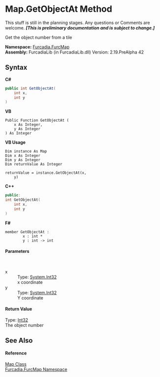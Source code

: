# Map.GetObjectAt Method 
This stuff is still in the planning stages. Any questions or Comments are welcome. _**\[This is preliminary documentation and is subject to change.\]**_

Get the object number from a tile

**Namespace:**&nbsp;<a href="N_Furcadia_FurcMap">Furcadia.FurcMap</a><br />**Assembly:**&nbsp;FurcadiaLib (in FurcadiaLib.dll) Version: 2.19.PreAlpha 42

## Syntax

**C#**<br />
``` C#
public int GetObjectAt(
	int x,
	int y
)
```

**VB**<br />
``` VB
Public Function GetObjectAt ( 
	x As Integer,
	y As Integer
) As Integer
```

**VB Usage**<br />
``` VB Usage
Dim instance As Map
Dim x As Integer
Dim y As Integer
Dim returnValue As Integer

returnValue = instance.GetObjectAt(x, 
	y)
```

**C++**<br />
``` C++
public:
int GetObjectAt(
	int x, 
	int y
)
```

**F#**<br />
``` F#
member GetObjectAt : 
        x : int * 
        y : int -> int 

```


#### Parameters
&nbsp;<dl><dt>x</dt><dd>Type: <a href="http://msdn2.microsoft.com/en-us/library/td2s409d" target="_blank">System.Int32</a><br />x coordinate</dd><dt>y</dt><dd>Type: <a href="http://msdn2.microsoft.com/en-us/library/td2s409d" target="_blank">System.Int32</a><br />Y coordinate</dd></dl>

#### Return Value
Type: <a href="http://msdn2.microsoft.com/en-us/library/td2s409d" target="_blank">Int32</a><br />The object number

## See Also


#### Reference
<a href="T_Furcadia_FurcMap_Map">Map Class</a><br /><a href="N_Furcadia_FurcMap">Furcadia.FurcMap Namespace</a><br />